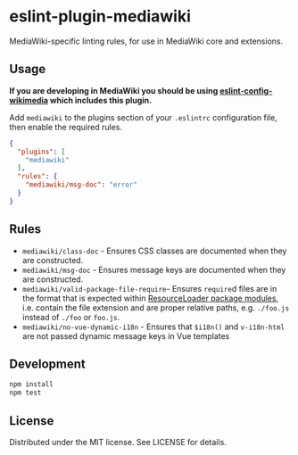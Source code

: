 # eslint-plugin-mediawiki
MediaWiki-specific linting rules, for use in MediaWiki core and extensions.

## Usage

__If you are developing in MediaWiki you should be using [eslint-config-wikimedia](https://github.com/wikimedia/eslint-config-wikimedia) which includes this plugin.__

Add `mediawiki` to the plugins section of your `.eslintrc` configuration file, then enable the required rules.

```json
{
  "plugins": [
    "mediawiki"
  ],
  "rules": {
    "mediawiki/msg-doc": "error"
  }
}
```

## Rules
* `mediawiki/class-doc` - Ensures CSS classes are documented when they are constructed.
* `mediawiki/msg-doc` - Ensures message keys are documented when they are constructed.
* `mediawiki/valid-package-file-require`- Ensures `require`d files are in the format that is expected within [ResourceLoader package modules](https://www.mediawiki.org/wiki/ResourceLoader/Package_modules), i.e. contain the file extension and are proper relative paths, e.g. `./foo.js` instead of `./foo` or `foo.js`.
* `mediawiki/no-vue-dynamic-i18n` - Ensures that `$i18n()` and `v-i18n-html` are not passed dynamic message keys in Vue templates

## Development

```sh
npm install
npm test
```

## License

Distributed under the MIT license. See LICENSE for details.

